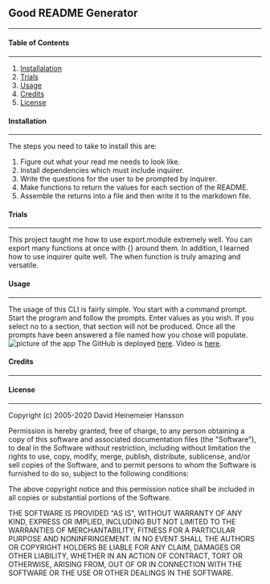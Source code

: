 ## **Good README Generator**

---

#### **Table of Contents**

---

1. [Installalation](#installation)
1. [Trials](#trials)
1. [Usage](#usage)
1. [Credits](#credits)
1. [License](#license)

#### **Installation**

---

The steps you need to take to install this are:

1. Figure out what your read me needs to look like.
1. Install dependencies which must include inquirer.
1. Write the questions for the user to be prompted by inquirer.
1. Make functions to return the values for each section of the README.
1. Assemble the returns into a file and then write it to the markdown file.

#### **Trials**

---

This project taught me how to use export.module extremely well. You can export many functions at once with {} around them. In addition, I learned how to use inquirer quite well. The when function is truly amazing and versatile.

#### **Usage**

---

The usage of this CLI is fairly simple. You start with a command prompt.
Start the program and follow the prompts. Enter values as you wish. If you select no to a section, that section will not be produced. Once all the prompts have been answered a file named how you chose will populate.
![picture of the app](./utils/Images/screenshot.png)
The GitHub is deployed [here](https://github.com/jerler1/README-Generator).
Video is [here](https://drive.google.com/file/d/1-wcmLxNJa7t3M1FPF-5thgqAhxE2hGxv/view).

#### **Credits**

---



#### **License**

---

Copyright (c) 2005-2020 David Heinemeier Hansson

Permission is hereby granted, free of charge, to any person obtaining
a copy of this software and associated documentation files (the
"Software"), to deal in the Software without restriction, including
without limitation the rights to use, copy, modify, merge, publish,
distribute, sublicense, and/or sell copies of the Software, and to
permit persons to whom the Software is furnished to do so, subject to
the following conditions:

The above copyright notice and this permission notice shall be
included in all copies or substantial portions of the Software.

THE SOFTWARE IS PROVIDED "AS IS", WITHOUT WARRANTY OF ANY KIND,
EXPRESS OR IMPLIED, INCLUDING BUT NOT LIMITED TO THE WARRANTIES OF
MERCHANTABILITY, FITNESS FOR A PARTICULAR PURPOSE AND
NONINFRINGEMENT. IN NO EVENT SHALL THE AUTHORS OR COPYRIGHT HOLDERS BE
LIABLE FOR ANY CLAIM, DAMAGES OR OTHER LIABILITY, WHETHER IN AN ACTION
OF CONTRACT, TORT OR OTHERWISE, ARISING FROM, OUT OF OR IN CONNECTION
WITH THE SOFTWARE OR THE USE OR OTHER DEALINGS IN THE SOFTWARE.
